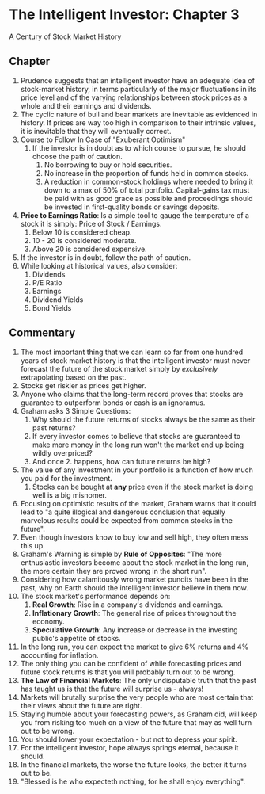 # The Intelligent Investor: Chapter 3 
A Century of Stock Market History

## Chapter
1. Prudence suggests that an intelligent investor have an adequate idea of stock-market history, in terms particularly of the major fluctuations in its price level and of the varying relationships between stock prices as a whole and their earnings and dividends.
2. The cyclic nature of bull and bear markets are inevitable as evidenced in history. If prices are way too high in comparison to their intrinsic values, it is inevitable that they will eventually correct. 
3. Course to Follow In Case of "Exuberant Optimism"
   1. If the investor is in doubt as to which course to pursue, he should choose the path of caution.
      1. No borrowing to buy or hold securities.
      2. No increase in the proportion of funds held in common stocks.
      3. A reduction in common-stock holdings where needed to bring it down to a max of 50% of total portfolio. Capital-gains tax must be paid with as good grace as possible and proceedings should be invested in first-quality bonds or savings deposits.
4. __Price to Earnings Ratio__: Is a simple tool to gauge the temperature of a stock it is simply: Price of Stock / Earnings. 
   1. Below 10 is considered cheap.
   2. 10 - 20 is considered moderate.
   3. Above 20 is considered expensive.
5. If the investor is in doubt, follow the path of caution.
6. While looking at historical values, also consider:
   1. Dividends
   2. P/E Ratio
   3. Earnings
   4. Dividend Yields
   5. Bond Yields

## Commentary
1. The most important thing that we can learn so far from one hundred years of stock market history is that the intelligent investor must never forecast the future of the stock market simply by _exclusively_ extrapolating based on the past.
2. Stocks get riskier as prices get higher.
3. Anyone who claims that the long-term record proves that stocks are guarantee to outperform bonds or cash is an ignoramus. 
4. Graham asks 3 Simple Questions:
   1. Why should the future returns of stocks always be the same as their past returns?
   2. If every investor comes to believe that stocks are guaranteed to make more money in the long run won't the market end up being wildly overpriced?
   3. And once 2. happens, how can future returns be high?
5. The value of any investment in your portfolio is a function of how much you paid for the investment.
   1. Stocks can be bought at __any__ price even if the stock market is doing well is a big misnomer. 
6. Focusing on optimistic results of the market, Graham warns that it could lead to "a quite illogical and dangerous conclusion that equally marvelous results could be expected from common stocks in the future".
7. Even though investors know to buy low and sell high, they often mess this up. 
8. Graham's Warning is simple by __Rule of Opposites__: "The more enthusiastic investors become about the stock market in the long run, the more certain they are proved wrong in the short run".
9.  Considering how calamitously wrong market pundits have been in the past, why on Earth should the intelligent investor believe in them now.
10. The stock market's performance depends on:
    1.  __Real Growth__: Rise in a company's dividends and earnings.
    2.  __Inflationary Growth__: The general rise of prices throughout the economy. 
    3.  __Speculative Growth__: Any increase or decrease in the investing public's appetite of stocks.
11. In the long run, you can expect the market to give 6% returns and 4% accounting for inflation.
12. The only thing you can be confident of while forecasting prices and future stock returns is that you will probably turn out to be wrong. 
13. __The Law of Financial Markets__: The only undisputable truth that the past has taught us is that the future will surprise us - always!
14. Markets will brutally surprise the very people who are most certain that their views about the future are right.
15. Staying humble about your forecasting powers, as Graham did, will keep you from risking too much on a view of the future that may as well turn out to be wrong. 
16. You should lower your expectation - but not to depress your spirit. 
17. For the intelligent investor, hope always springs eternal, because it should. 
18. In the financial markets, the worse the future looks, the better it turns out to be. 
19. "Blessed is he who expecteth nothing, for he shall enjoy everything".